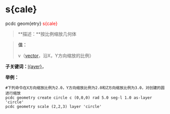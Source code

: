 # s{cale}
pcdc geom{etry} <span style='color: red;'>s{cale}</span>
> **描述：**按比例缩放几何体

> 
> **值：**
> 
> v（[vector](数据类型/vector/)，沿X，Y方向缩放的比例）

**子关键词：**[l{ayer}](geom{etry}/s{cale}/l{ayer}/)，


**举例：**
```
#下列命令在X方向缩放比例为2.0，Y方向缩放比例为2.0和Z方向缩放比例为3.0，对创建的圆进行缩放
pcdc geometry create circle c (0,0,0) rad 5.0 seg-l 1.0 as-layer 'circle'
pcdc geometry scale (2,2,3) layer 'circle'

```
